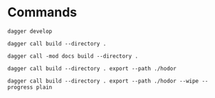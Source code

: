 # Commands

`dagger develop`

`dagger call build --directory .`

`dagger call -mod docs build --directory .`

`dagger call build --directory . export --path ./hodor`

`dagger call build --directory . export --path ./hodor --wipe --progress plain`